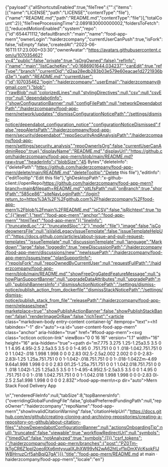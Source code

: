 {"payload":{"allShortcutsEnabled":true,"fileTree":{"":{"items":[{"name":"LICENSE","path":"LICENSE","contentType":"file"},{"name":"README.md","path":"README.md","contentType":"file"}],"totalCount":2}},"fileTreeProcessingTime":2.0891830000000002,"foldersToFetch":[],"reducedMotionEnabled":"system","repo":{"id":654471112,"defaultBranch":"main","name":"food-app-mern","ownerLogin":"haiderzcompany","currentUserCanPush":true,"isFork":false,"isEmpty":false,"createdAt":"2023-06-16T11:17:23.000+03:30","ownerAvatar":"https://avatars.githubusercontent.com/u/107035462?v=4","public":false,"private":true,"isOrgOwned":false},"refInfo":{"name":"main","listCacheKey":"v0:1686901644.034237","canEdit":true,"refType":"branch","currentOid":"d2aa28edb283b03e579e60eacae1d2721936bd3e"},"path":"README.md","currentUser":{"id":107035462,"login":"haiderzcompany","userEmail":"haiderzcompany@gmail.com"},"blob":{"rawBlob":null,"colorizedLines":null,"stylingDirectives":null,"csv":null,"csvError":null,"dependabotInfo":{"showConfigurationBanner":null,"configFilePath":null,"networkDependabotPath":"/haiderzcompany/food-app-mern/network/updates","dismissConfigurationNoticePath":"/settings/dismiss-notice/dependabot_configuration_notice","configurationNoticeDismissed":false,"repoAlertsPath":"/haiderzcompany/food-app-mern/security/dependabot","repoSecurityAndAnalysisPath":"/haiderzcompany/food-app-mern/settings/security_analysis","repoOwnerIsOrg":false,"currentUserCanAdminRepo":true},"displayName":"README.md","displayUrl":"https://github.com/haiderzcompany/food-app-mern/blob/main/README.md?raw=true","headerInfo":{"blobSize":"45 Bytes","deleteInfo":{"deletePath":"https://github.com/haiderzcompany/food-app-mern/delete/main/README.md","deleteTooltip":"Delete this file"},"editInfo":{"editTooltip":"Edit this file"},"ghDesktopPath":"x-github-client://openRepo/https://github.com/haiderzcompany/food-app-mern?branch=main&filepath=README.md","gitLfsPath":null,"onBranch":true,"shortPath":"585ce86","siteNavLoginPath":"/login?return_to=https%3A%2F%2Fgithub.com%2Fhaiderzcompany%2Ffood-app-mern%2Fblob%2Fmain%2FREADME.md","isCSV":false,"isRichtext":true,"toc":[{"level":1,"text":"food-app-mern","anchor":"food-app-mern","htmlText":"food-app-mern"}],"lineInfo":{"truncatedLoc":"2","truncatedSloc":"2"},"mode":"file"},"image":false,"isCodeownersFile":null,"isValidLegacyIssueTemplate":false,"issueTemplateHelpUrl":"https://docs.github.com/articles/about-issue-and-pull-request-templates","issueTemplate":null,"discussionTemplate":null,"language":"Markdown","large":false,"loggedIn":true,"newDiscussionPath":"/haiderzcompany/food-app-mern/discussions/new","newIssuePath":"/haiderzcompany/food-app-mern/issues/new","planSupportInfo":{"repoIsFork":null,"repoOwnedByCurrentUser":null,"requestFullPath":"/haiderzcompany/food-app-mern/blob/main/README.md","showFreeOrgGatedFeatureMessage":null,"showPlanSupportBanner":null,"upgradeDataAttributes":null,"upgradePath":null},"publishBannersInfo":{"dismissActionNoticePath":"/settings/dismiss-notice/publish_action_from_dockerfile","dismissStackNoticePath":"/settings/dismiss-notice/publish_stack_from_file","releasePath":"/haiderzcompany/food-app-mern/releases/new?marketplace=true","showPublishActionBanner":false,"showPublishStackBanner":false},"renderImageOrRaw":false,"richText":"<article class=\"markdown-body entry-content container-lg\" itemprop=\"text\"><h1 tabindex=\"-1\" dir=\"auto\"><a id=\"user-content-food-app-mern\" class=\"anchor\" aria-hidden=\"true\" href=\"#food-app-mern\"><svg class=\"octicon octicon-link\" viewBox=\"0 0 16 16\" version=\"1.1\" width=\"16\" height=\"16\" aria-hidden=\"true\"><path d=\"m7.775 3.275 1.25-1.25a3.5 3.5 0 1 1 4.95 4.95l-2.5 2.5a3.5 3.5 0 0 1-4.95 0 .751.751 0 0 1 .018-1.042.751.751 0 0 1 1.042-.018 1.998 1.998 0 0 0 2.83 0l2.5-2.5a2.002 2.002 0 0 0-2.83-2.83l-1.25 1.25a.751.751 0 0 1-1.042-.018.751.751 0 0 1-.018-1.042Zm-4.69 9.64a1.998 1.998 0 0 0 2.83 0l1.25-1.25a.751.751 0 0 1 1.042.018.751.751 0 0 1 .018 1.042l-1.25 1.25a3.5 3.5 0 1 1-4.95-4.95l2.5-2.5a3.5 3.5 0 0 1 4.95 0 .751.751 0 0 1-.018 1.042.751.751 0 0 1-1.042.018 1.998 1.998 0 0 0-2.83 0l-2.5 2.5a1.998 1.998 0 0 0 0 2.83Z\"></path></svg></a>food-app-mern</h1>\n<p dir=\"auto\">Mern Stack Food Delivery App</p>\n</article>","renderedFileInfo":null,"tabSize":8,"topBannersInfo":{"overridingGlobalFundingFile":false,"globalPreferredFundingPath":null,"repoOwner":"haiderzcompany","repoName":"food-app-mern","showInvalidCitationWarning":false,"citationHelpUrl":"https://docs.github.com/en/github/creating-cloning-and-archiving-repositories/creating-a-repository-on-github/about-citation-files","showDependabotConfigurationBanner":null,"actionsOnboardingTip":null},"truncated":false,"viewable":true,"workflowRedirectUrl":null,"symbols":{"timedOut":false,"notAnalyzed":true,"symbols":[]}},"csrf_tokens":{"/haiderzcompany/food-app-mern/branches":{"post":"PZ0Tm-IkTgCR6Z1ppI2oeoRXq6mtyvuaIXJhXW99vN2wA62htLvf1pDmXVcKsokFIJWBHrruzCrf5ahBqjQ7gA"}}},"title":"food-app-mern/README.md at main · haiderzcompany/food-app-mern","locale":"en"}